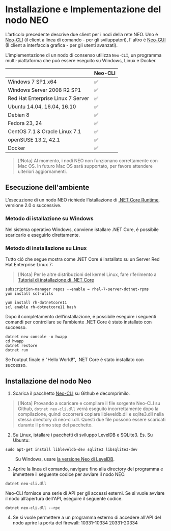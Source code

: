 # Installazione e Implementazione del nodo NEO

L’articolo precedente descrive due client per i nodi della rete NEO. Uno é [Neo-CLI](https://github.com/neo-project/neo-cli/releases) (il client a linea di comando - per gli sviluppatori), l’ altro é [Neo-GUI](https://github.com/neo-project/neo-gui/releases) (Il client a interfaccia grafica - per gli utenti avanzati).

L'implementazione di un nodo di consenso utilizza `Neo-CLI`, un programma multi-piattaforma che può essere eseguito su Windows, Linux e Docker. 

|                                   | Neo-CLI |
| --------------------------------- | ----------------- |
| Windows 7 SP1 x64                 | ✅                 |
| Windows Server 2008 R2 SP1        | ✅                 |
| Red Hat Enterprise Linux 7 Server | ✅                 |
| Ubuntu 14.04, 16.04, 16.10        | ✅                 |
| Debian 8                          | ✅                 |
| Fedora 23, 24                     | ✅                 |
| CentOS 7.1 & Oracle Linux 7.1     | ✅                 |
| openSUSE 13.2, 42.1               | ✅                 |
| Docker                            | ✅                 |

> [!Nota]
> Al momento, i nodi NEO non funzionano correttamente con Mac OS. In futuro Mac OS sará supportato, per favore attendere ulteriori aggiornamenti. 

## Esecuzione dell'ambiente

L’esecuzione di un nodo NEO richiede l’istallazione di [.NET Core Runtime](https://www.microsoft.com/net/download/core#/runtime), versione 2.0 o successive.

### Metodo di istallazione su Windows

Nel sistema operativo Windows, conviene istallare .NET Core, é possibile scaricarlo e eseguirlo direttamente.

### Metodo di installazione su Linux

Tutto ció che segue mostra come .NET Core é installato su un Server Red Hat Enterprise Linux 7:

> [!Nota]
> Per le altre distribuzioni del kernel Linux, fare riferimento a [Tutorial di installazione di .NET Core](https://www.snetnet/core#linuxredhat)

```
subscription-manager repos --enable = rhel-7-server-dotnet-rpms
yum install scl-utils
```


```
yum install rh-dotnetcore11
scl enable rh-dotnetcore11 bash
```

Dopo il completamento dell’installazione, é possibile eseguire i seguenti comandi per controllare se l’ambiente .NET Core é stato installato con successo.

```
dotnet new console -o hwapp
cd hwapp
dotnet restore
dotnet run
```

Se l’output finale é "Hello World!", .NET Core é stato installato con successo.


## Installazione del nodo Neo

1. Scarica il pacchetto [Neo-CLI](https://github.com/neo-project/neo-cli/releases) su Github e decomprimilo.

> [!Nota]
> Provando a scaricare e compilare il file sorgente Neo-CLI su Github, `dotnet neo-cli.dll` verrá eseguito incorrettamente dopo la compilazione, quindi occorrerá copiare libleveldb.dll e sqlite3.dll nella stessa directory di neo-cli.dll. Questi due file possono essere scaricati durante il primo step del pacchetto. 

2. Su Linux, istallare i pacchetti di sviluppo LevelDB e SQLite3. Es. Su Ubuntu:

```
sudo apt-get install libleveldb-dev sqlite3 libsqlite3-dev
```
&nbsp;&nbsp;&nbsp;&nbsp;&nbsp;&nbsp;&nbsp; Su Windows, usare [la versione Neo di LevelDB](https://github.com/neo-project/leveldb).

3. Aprire la linea di comando, navigare fino alla directory del programma e immettere il seguente codice per avviare il nodo NEO. 

```
dotnet neo-cli.dll
```

Neo-CLI fornisce una serie di API per gli accessi esterni. Se si vuole avviare il nodo all’apertura dell'API, eseguire il seguente codice.
```
dotnet neo-cli.dll --rpc
```
4. Se si vuole permettere a un programma esterno di accedere all'API del nodo aprire la porta del firewall: 10331-10334 20331-20334
